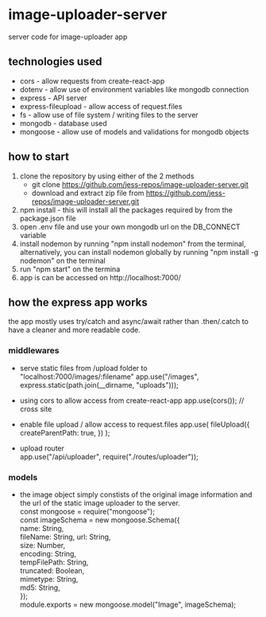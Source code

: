 # image-uploader-server

server code for image-uploader app

## technologies used

- cors - allow requests from create-react-app
- dotenv - allow use of environment variables like mongodb connection
- express - API server
- express-fileupload - allow access of request.files
- fs - allow use of file system / writing files to the server
- mongodb - database used
- mongoose - allow use of models and validations for mongodb objects

## how to start

1. clone the repository by using either of the 2 methods
   - git clone https://github.com/jess-repos/image-uploader-server.git
   - download and extract zip file from https://github.com/jess-repos/image-uploader-server.git
2. npm install - this will install all the packages required by from the package.json file
3. open .env file and use your own mongodb url on the DB_CONNECT variable
4. install nodemon by running "npm install nodemon" from the terminal, alternatively, you can install nodemon globally by running "npm install -g nodemon" on the terminal
5. run "npm start" on the termina
6. app is can be accessed on http://localhost:7000/

## how the express app works

the app mostly uses try/catch and async/await rather than .then/.catch to have a cleaner and more readable code.

### middlewares

- serve static files from /upload folder to "localhost:7000/images/:filename"
  app.use("/images", express.static(path.join(\_\_dirname, "uploads")));

- using cors to allow access from create-react-app
  app.use(cors()); // cross site

- enable file upload / allow access to request.files
  app.use(
  fileUpload({  
   createParentPath: true,
  })
  );

- upload router  
   app.use("/api/uploader", require("./routes/uploader"));

### models

- the image object simply constists of the original image information and the url of the static image uploader to the server.\
  const mongoose = require("mongoose");\
  const imageSchema = new mongoose.Schema({\
  name: String,\
  fileName: String,
  url: String,\
  size: Number,\
  encoding: String,\
  tempFilePath: String,\
  truncated: Boolean,\
  mimetype: String,\
  md5: String,\
  });\
  module.exports = new mongoose.model("Image", imageSchema);
